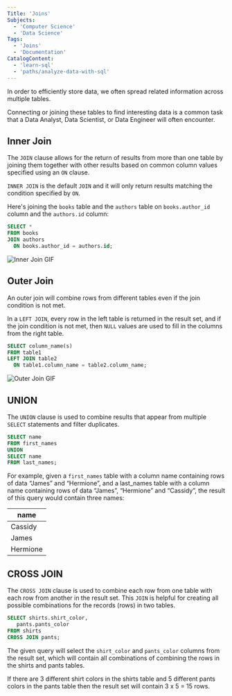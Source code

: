 ```yaml
---
Title: 'Joins'
Subjects:
  - 'Computer Science'
  - 'Data Science'
Tags:
  - 'Joins'
  - 'Documentation'
CatalogContent:
  - 'learn-sql'
  - 'paths/analyze-data-with-sql'
---
```


In order to efficiently store data, we often spread related information across multiple tables.

Connecting or joining these tables to find interesting data is a common task that a Data Analyst, Data Scientist, or Data Engineer will often encounter.

## Inner Join

The `JOIN` clause allows for the return of results from more than one table by joining them together with other results based on common column values specified using an `ON` clause.

`INNER JOIN` is the default `JOIN` and it will only return results matching the condition specified by `ON`.

Here's joining the `books` table and the `authors` table on `books.author_id` column and the `authors.id` column:

```sql
SELECT *
FROM books
JOIN authors
  ON books.author_id = authors.id;
```

![Inner Join GIF](https://content.codecademy.com/courses/learn-sql/multiple-tables/inner-join.gif)

## Outer Join

An outer join will combine rows from different tables even if the join condition is not met.

In a `LEFT JOIN`, every row in the left table is returned in the result set, and if the join condition is not met, then `NULL` values are used to fill in the columns from the right table.

```sql
SELECT column_name(s)
FROM table1
LEFT JOIN table2
  ON table1.column_name = table2.column_name;
```

![Outer Join GIF](https://content.codecademy.com/courses/learn-sql/multiple-tables/left-join.gif)

## UNION

The `UNION` clause is used to combine results that appear from multiple `SELECT` statements and filter duplicates.

```sql
SELECT name
FROM first_names
UNION
SELECT name
FROM last_names;
```

For example, given a `first_names` table with a column name containing rows of data “James” and “Hermione”, and a last_names table with a column name containing rows of data “James”, “Hermione” and “Cassidy”, the result of this query would contain three names:

| name     |
| -------- |
| Cassidy  |
| James    |
| Hermione |

## CROSS JOIN

The `CROSS JOIN` clause is used to combine each row from one table with each row from another in the result set. This `JOIN` is helpful for creating all possible combinations for the records (rows) in two tables.

```sql
SELECT shirts.shirt_color,
   pants.pants_color
FROM shirts
CROSS JOIN pants;
```

The given query will select the `shirt_color` and `pants_color` columns from the result set, which will contain all combinations of combining the rows in the shirts and pants tables.

If there are 3 different shirt colors in the shirts table and 5 different pants colors in the pants table then the result set will contain 3 x 5 = 15 rows.
